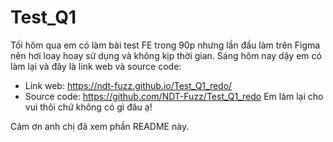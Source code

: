 # Test_Q1
Tối hôm qua em có làm bài test FE trong 90p nhưng lần đầu làm trên Figma nên hơi loay hoay sử dụng và không kịp thời gian.
Sáng hôm nay dậy em có làm lại và đây là link web và source code:
  - Link web: https://ndt-fuzz.github.io/Test_Q1_redo/
  - Source code: https://github.com/NDT-Fuzz/Test_Q1_redo
Em làm lại cho vui thôi chứ không có gì đâu ạ!

Cảm ơn anh chị đã xem phần README này.
